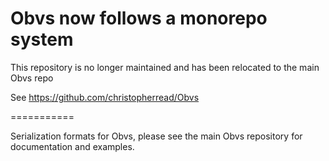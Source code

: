 # Obvs now follows a monorepo system

This repository is no longer maintained and has been relocated to the main Obvs repo

See https://github.com/christopherread/Obvs

===========

Serialization formats for Obvs, please see the main Obvs repository for documentation and examples.
